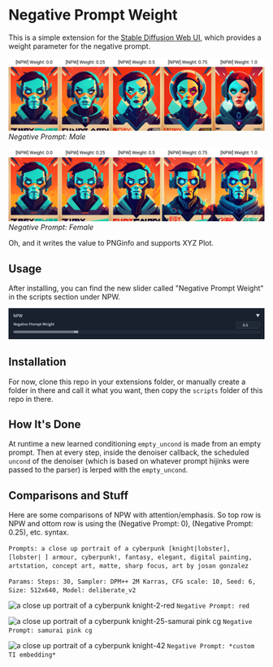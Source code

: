 
# Negative Prompt Weight

This is a simple extension for the [Stable Diffusion Web UI](https://github.com/AUTOMATIC1111/stable-diffusion-webui), which provides a weight parameter for the negative prompt.

![Another example plot showing the effect of different weights](/assets/example1.jpg)
*Negative Prompt: Male*

![Another example plot showing the effect of different weights](/assets/example2.jpg)
*Negative Prompt: Female*

Oh, and it writes the value to PNGinfo and supports XYZ Plot.

## Usage

After installing, you can find the new slider called "Negative Prompt Weight" in the scripts section under NPW. 

![Screenshot of the slider provided by the extension in UI](/assets/scr.png "Does what it says on the box.")


## Installation

For now, clone this repo in your extensions folder, or manually create a folder in there and call it what you want, then copy the `scripts` folder of this repo in there.

## How It's Done

At runtime a new learned conditioning `empty_uncond` is made from an empty prompt. Then at every step, inside the denoiser callback, the scheduled `uncond` of the denoiser (which is based on whatever prompt hijinks were passed to the parser) is lerped with the `empty_uncond`.

## Comparisons and Stuff

Here are some comparisons of NPW with attention/emphasis. So top row is NPW and ottom row is using the (Negative Prompt: 0), (Negative Prompt: 0.25), etc. syntax.

```Prompts: a close up portrait of a cyberpunk [knight|lobster], [lobster| ] armour, cyberpunk!, fantasy, elegant, digital painting, artstation, concept art, matte, sharp focus, art by josan gonzalez```

```Params: Steps: 30, Sampler: DPM++ 2M Karras, CFG scale: 10, Seed: 6, Size: 512x640, Model: deliberate_v2```


![a close up portrait of a cyberpunk knight-2-red](https://user-images.githubusercontent.com/48160881/229320416-c805642e-168d-4d35-a4c8-a1f0b066a982.jpg)
```Negative Prompt: red```



![a close up portrait of a cyberpunk knight-25-samurai pink cg](https://user-images.githubusercontent.com/48160881/229320590-1beaf1ac-5ede-49ad-b2bd-7e761fdd49df.jpg)
```Negative Prompt: samurai pink cg```



![a close up portrait of a cyberpunk knight-42](https://user-images.githubusercontent.com/48160881/229321419-055bd6ad-2931-4ad1-96d2-69b047ea1c97.jpg)
```Negative Prompt: *custom TI embedding*```
